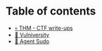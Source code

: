 # Table of contents

* [💀 THM  - CTF write-ups](README.md)
* [🏫 Vulniversity](vulniversity.md)
* [🤖 Agent Sudo](agent-sudo.md)
